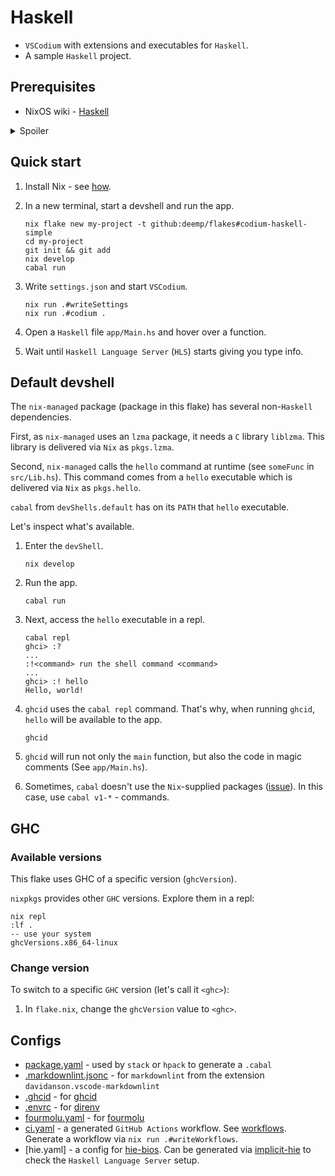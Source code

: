 # Haskell

- `VSCodium` with extensions and executables for `Haskell`.
- A sample `Haskell` project.

## Prerequisites

- NixOS wiki - [Haskell](https://nixos.wiki/wiki/Haskell)

<details>

  <summary>Spoiler</summary>

- [flake.nix](./flake.nix) - code in this flake is extensively commented.
- [codium-haskell](https://github.com/deemp/flakes/tree/main/templates/codium/haskell#readme) - template for this flake.
- [Haskell](https://github.com/deemp/flakes/blob/main/README/Haskell.md) - general info about `Haskell` tools.
- [language-tools/haskell](https://github.com/deemp/flakes/blob/main/language-tools/haskell/flake.nix) - a flake that provides `Haskell` tools.
- [codium-generic](https://github.com/deemp/flakes/tree/main/templates/codium/generic#readme) - info just about `VSCodium` with extensions.
- [Troubleshooting](https://github.com/deemp/flakes/blob/main/README/Troubleshooting.md)
- [flakes](https://github.com/deemp/flakes#readme) - my Nix flakes that may be useful for you.
- [Conventions](https://github.com/deemp/flakes/blob/main/README/Conventions.md)
- [Prerequisites](https://github.com/deemp/flakes#prerequisites)

</details>

## Quick start

1. Install Nix - see [how](https://github.com/deemp/flakes/blob/main/README/InstallNix.md).

1. In a new terminal, start a devshell and run the app.

    ```console
    nix flake new my-project -t github:deemp/flakes#codium-haskell-simple
    cd my-project
    git init && git add
    nix develop
    cabal run
    ```

1. Write `settings.json` and start `VSCodium`.

    ```console
    nix run .#writeSettings
    nix run .#codium .
    ```

1. Open a `Haskell` file `app/Main.hs` and hover over a function.

1. Wait until `Haskell Language Server` (`HLS`) starts giving you type info.

## Default devshell

The `nix-managed` package (package in this flake) has several non-`Haskell` dependencies.

First, as `nix-managed` uses an `lzma` package, it needs a `C` library `liblzma`. This library is delivered via `Nix` as `pkgs.lzma`.

Second, `nix-managed` calls the `hello` command at runtime (see `someFunc` in `src/Lib.hs`). This command comes from a `hello` executable which is delivered via `Nix` as `pkgs.hello`.

`cabal` from `devShells.default` has on its `PATH` that `hello` executable.

Let's inspect what's available.

1. Enter the `devShell`.

    ```console
    nix develop
    ```

1. Run the app.

    ```console
    cabal run
    ```

1. Next, access the `hello` executable in a repl.

    ```console
    cabal repl
    ghci> :?
    ...
    :!<command> run the shell command <command>
    ...
    ghci> :! hello
    Hello, world!
    ```

1. `ghcid` uses the `cabal repl` command. That's why, when running `ghcid`, `hello` will be available to the app.

    ```console
    ghcid
    ```

1. `ghcid` will run not only the `main` function, but also the code in magic comments (See `app/Main.hs`).

1. Sometimes, `cabal` doesn't use the `Nix`-supplied packages ([issue](https://github.com/NixOS/nixpkgs/issues/130556#issuecomment-1114239002)). In this case, use `cabal v1-*` - commands.

## GHC

### Available versions

This flake uses GHC of a specific version (`ghcVersion`).

`nixpkgs` provides other `GHC` versions.
Explore them in a repl:

```console
nix repl
:lf .
-- use your system
ghcVersions.x86_64-linux
```

### Change version

To switch to a specific `GHC` version (let's call it `<ghc>`):

1. In `flake.nix`, change the `ghcVersion` value to `<ghc>`.

## Configs

- [package.yaml](./package.yaml) - used by `stack` or `hpack` to generate a `.cabal`
- [.markdownlint.jsonc](./.markdownlint.jsonc) - for `markdownlint` from the extension `davidanson.vscode-markdownlint`
- [.ghcid](./.ghcid) - for [ghcid](https://github.com/ndmitchell/ghcid)
- [.envrc](./.envrc) - for [direnv](https://github.com/direnv/direnv)
- [fourmolu.yaml](./fourmolu.yaml) - for [fourmolu](https://github.com/fourmolu/fourmolu#configuration)
- [ci.yaml](.github/workflows/ci.yaml) - a generated `GitHub Actions` workflow. See [workflows](https://github.com/deemp/flakes/tree/main/workflows). Generate a workflow via `nix run .#writeWorkflows`.
- [hie.yaml] - a config for [hie-bios](https://github.com/haskell/hie-bios). Can be generated via [implicit-hie](https://github.com/Avi-D-coder/implicit-hie) to check the `Haskell Language Server` setup.
